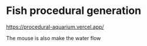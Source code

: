 # Fish procedural generation

https://procedural-aquarium.vercel.app/

The mouse is also make the water flow